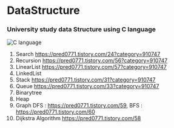 # DataStructure

### University study data Structure using C language

![C language](https://user-images.githubusercontent.com/84756586/185831483-c38ac70f-5bb0-4418-9657-2a6e02831f48.png)


1. Search
https://pred0771.tistory.com/24?category=910747
2. Recursion
https://pred0771.tistory.com/56?category=910747
3. LinearList
https://pred0771.tistory.com/57?category=910747
4. LinkedList
5. Stack
https://pred0771.tistory.com/31?category=910747
6. Queue
https://pred0771.tistory.com/33?category=910747
7. Binarytree
8. Heap
9. Graph
DFS : https://pred0771.tistory.com/59,   BFS : https://pred0771.tistory.com/60
10. Dijkstra Algorithm
https://pred0771.tistory.com/58
